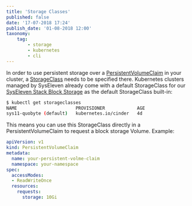 ```yaml
---
title: 'Storage Classes'
published: false
date: '17-07-2018 17:24'
publish_date: '01-08-2018 12:00'
taxonomy:
    tag:
        - storage
        - kubernetes
        - cli
---
```


In order to use persistent storage over a [PersistentVolumeClaim](https://kubernetes.io/docs/concepts/storage/persistent-volumes/#persistentvolumeclaims) in your cluster, a [StorageClass](https://kubernetes.io/docs/concepts/storage/storage-classes/) needs to be specified there.
Kubernetes clusters managed by SysEleven already come with a default StorageClass for our [SysEleven Stack Block Storage](https://doc.syselevenstack.com/en/faq/block-storage/) as the default StorageClass built-in:

```bash
$ kubectl get storageclasses
NAME                      PROVISIONER            AGE
sys11-quobyte (default)   kubernetes.io/cinder   4d
```

This means you can use this StorageClass directly in a PersistentVolumeClaim to request a block storage Volume.
Example:

```yaml
apiVersion: v1
kind: PersistentVolumeClaim
metadata:
  name: your-persistent-volme-claim
  namespace: your-namespace
spec:
  accessModes:
  - ReadWriteOnce
  resources:
    requests:
      storage: 10Gi
```